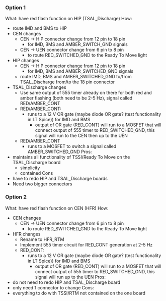 
### Option 1
What: have red flash function on HIP (TSAL_Discharge)
How: 
- route IMD and BMS to HIP
- CEN changes
	- CEN -> HIP connector change from 12 pin to 18 pin
		- for IMD, BMS and AMBER_SWITCH_GND signals
	- CEN -> UEN connector change from 6 pin to 8 pin
		- to route RED_SWITCHED_GND to the Ready To Move light
- HIP changes
	- CEN -> HIP connector change from 12 pin to 18 pin
		- for IMD, BMS and AMBER_SWITCHED_GND signals
	- route IMD, BMS and AMBER_SWITCHED_GND to/from TSAL_Discharge from/to the 18 pin connector
- TSAL_Discharge changes
	- Use same output of 555 timer already on there for both red and amber flashing (both need to be 2-5 Hz), signal called RED/AMBER_CONT
	- RED/AMBER_CONT:
		- runs to a 12 V OR gate (maybe diode OR gate? (test functionality in LT Spice)) for IMD and BMS
			- output of OR gate (RED_CONT) will run to a MOSFET that will connect output of 555 timer to RED_SWITCHED_GND, this signal will run to the CEN then up to the UEN
	- RED/AMBER_CONT
		- runs to a MOSFET to switch a signal called AMBER_SWITCHED_GND
Pros:
- maintains all functionality of TSSI/Ready To Move on the TSAL_Discharge board 
	- simplicity 
	- contained
Cons
- have to redo HIP and TSAL_Discharge boards
- Need two bigger connectors

### Option 2
What: have red flash function on CEN (HFR)
How:
- CEN changes
	- CEN -> UEN connector change from 6 pin to 8 pin
		- to route RED_SWITCHED_GND to the Ready To Move light
- HFR changes
	- Rename to HFR_RTM
	- Implement 555 timer circuit for RED_CONT generation at 2-5 Hz
	- RED_CONT:
		- runs to a 12 V OR gate (maybe diode OR gate? (test functionality in LT Spice)) for IMD and BMS
			- output of OR gate (RED_CONT) will run to a MOSFET that will connect output of 555 timer to RED_SWITCHED_GND, this signal will run up to the UEN
Pros:
- do not need to redo HIP and TSAL_Discharge board
- only need 1 connector to change
Cons:
- everything to do with TSSI/RTM not contained on the one board